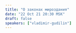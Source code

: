 ```yaml
---
title: "О законах мироздания"
date: "22 Oct 21 20:30 MSK"
draft: false
speakers: ["vladimir-gudilin"]
---
```

